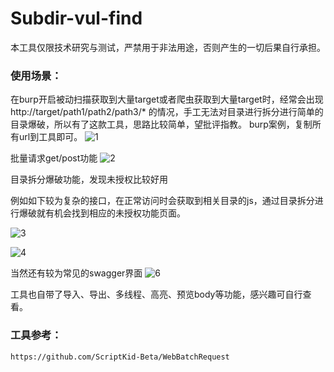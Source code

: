 # Subdir-vul-find
本工具仅限技术研究与测试，严禁用于非法用途，否则产生的一切后果自行承担。

### 使用场景：

在burp开启被动扫描获取到大量target或者爬虫获取到大量target时，经常会出现http://target/path1/path2/path3/* 的情况，手工无法对目录进行拆分进行简单的目录爆破，所以有了这款工具，思路比较简单，望批评指教。
burp案例，复制所有url到工具即可。
![1](https://user-images.githubusercontent.com/44469015/191990667-007e84a3-45d2-42fc-9535-4d367f5c4af1.png)

批量请求get/post功能
![2](https://user-images.githubusercontent.com/44469015/191990746-91c89f94-da02-40ca-bf8d-359e3013615c.png)




目录拆分爆破功能，发现未授权比较好用

例如如下较为复杂的接口，在正常访问时会获取到相关目录的js，通过目录拆分进行爆破就有机会找到相应的未授权功能页面。

![3](https://user-images.githubusercontent.com/44469015/191990807-f361ca2e-9aac-48d4-b10b-6d6b7b822569.png)


![4](https://user-images.githubusercontent.com/44469015/191990815-fad148c0-2a0a-462b-8719-95e27ff306e0.png)


当然还有较为常见的swagger界面
![6](https://user-images.githubusercontent.com/44469015/191990837-454b6103-25ef-42a6-9796-7737dcc02a9d.png)


工具也自带了导入、导出、多线程、高亮、预览body等功能，感兴趣可自行查看。

### 工具参考：
`https://github.com/ScriptKid-Beta/WebBatchRequest`
